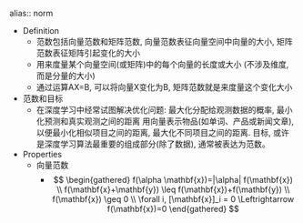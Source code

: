 alias:: norm

- Definition
	- 范数包括向量范数和矩阵范数, 向量范数表征向量空间中向量的大小, 矩阵范数表征矩阵引起变化的大小
	- 用来度量某个向量空间(或矩阵)中的每个向量的长度或大小 (不涉及维度, 而是分量的大小)
	- 通过运算AX=B, 可以将向量X变化为B, 矩阵范数就是来度量这个变化大小
- 范数和目标
	- 在深度学习中经常试图解决优化问题: 最大化分配给观测数据的概率, 最小化预测和真实观测之间的距离
	  用向量表示物品(如单词、产品或新闻文章), 以便最小化相似项目之间的距离, 最大化不同项目之间的距离. 目标, 或许是深度学习算法最重要的组成部分(除了数据), 通常被表达为范数。
- Properties
	- 向量范数
		- $$
		  \begin{gathered}
		  f(\alpha \mathbf{x})=|\alpha| f(\mathbf{x}) \\
		  f(\mathbf{x}+\mathbf{y}) \leq f(\mathbf{x})+f(\mathbf{y}) \\
		  f(\mathbf{x}) \geq 0 \\
		  \forall i, [\mathbf{x}]_i = 0 \Leftrightarrow f(\mathbf{x})=0
		  \end{gathered}
		  $$
